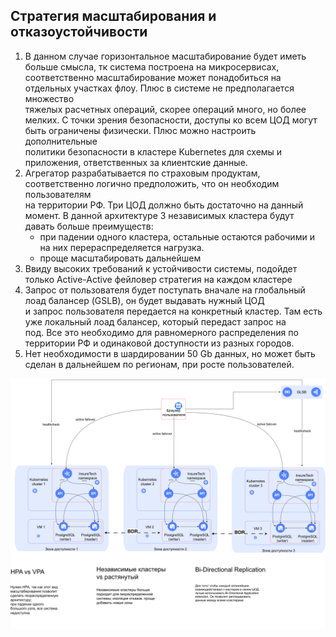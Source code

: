 ## Стратегия масштабирования и отказоустойчивости 
1. В данном случае горизонтальное масштабирование будет иметь больше смысла, тк система построена на микросервисах,  
соответственно масштабирование может понадобиться на отдельных участках флоу. Плюс в системе не предполагается множество  
тяжелых расчетных операций, скорее операций много, но более мелких. 
С точки зрения безопасности, доступы ко всем ЦОД могут быть ограничены физически. Плюс можно настроить дополнительные  
политики безопасности в кластере Kubernetes для схемы и приложения, ответственных за клиентские данные. 
2. Агрегатор разрабатывается по страховым продуктам, соответственно логично предположить, что он необходим пользователям  
на территории РФ. Три ЦОД должно быть достаточно на данный момент. В данной архитектуре 3 независимых кластера будут  
давать больше преимуществ:
   - при падении одного кластера, остальные остаются рабочими и на них перераспределяется нагрузка.
   - проще масштабировать дальнейшем
3. Ввиду высоких требований к устойчивости системы, подойдет только Active-Active фейловер стратегия на каждом кластере
4. Запрос от пользователя будет поступать вначале на глобальный лоад балансер (GSLB), он будет выдавать нужный ЦОД  
и запрос пользователя передается на конкретный кластер. Там есть уже локальный лоад балансер, который передаст запрос на  
под. Все это необходимо для равномерного распределения по территории РФ и одинаковой доступности из разных городов. 
5. Нет необходимости в шардировании 50 Gb данных, но может быть сделан в дальнейшем по регионам, при росте пользователей.

![diagram.png](diagram.png)